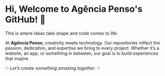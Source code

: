 # Hi, Welcome to Agência Penso's GitHub! 👋

This is where ideas take shape and code comes to life.

At **Agência Penso**, creativity meets technology. Our repositories reflect the passion, dedication, and expertise we bring to every project. Whether it’s a website, an app, or something in between, our goal is to build experiences that inspire.

✨ *Let’s create something amazing together.* ✨
